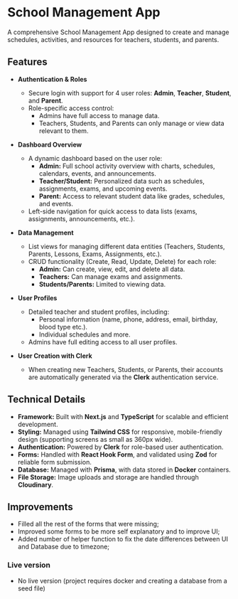 # School Management App

A comprehensive School Management App designed to create and manage schedules, activities, and resources for teachers, students, and parents.

## Features

- **Authentication & Roles**

  - Secure login with support for 4 user roles: **Admin**, **Teacher**, **Student**, and **Parent**.
  - Role-specific access control:
    - Admins have full access to manage data.
    - Teachers, Students, and Parents can only manage or view data relevant to them.

- **Dashboard Overview**

  - A dynamic dashboard based on the user role:
    - **Admin:** Full school activity overview with charts, schedules, calendars, events, and announcements.
    - **Teacher/Student:** Personalized data such as schedules, assignments, exams, and upcoming events.
    - **Parent:** Access to relevant student data like grades, schedules, and events.
  - Left-side navigation for quick access to data lists (exams, assignments, announcements, etc.).

- **Data Management**

  - List views for managing different data entities (Teachers, Students, Parents, Lessons, Exams, Assignments, etc.).
  - CRUD functionality (Create, Read, Update, Delete) for each role:
    - **Admin:** Can create, view, edit, and delete all data.
    - **Teachers:** Can manage exams and assignments.
    - **Students/Parents:** Limited to viewing data.

- **User Profiles**

  - Detailed teacher and student profiles, including:
    - Personal information (name, phone, address, email, birthday, blood type etc.).
    - Individual schedules and more.
  - Admins have full editing access to all user profiles.

- **User Creation with Clerk**
  - When creating new Teachers, Students, or Parents, their accounts are automatically generated via the **Clerk** authentication service.

## Technical Details

- **Framework:** Built with **Next.js** and **TypeScript** for scalable and efficient development.
- **Styling:** Managed using **Tailwind CSS** for responsive, mobile-friendly design (supporting screens as small as 360px wide).
- **Authentication:** Powered by **Clerk** for role-based user authentication.
- **Forms:** Handled with **React Hook Form**, and validated using **Zod** for reliable form submission.
- **Database:** Managed with **Prisma**, with data stored in **Docker** containers.
- **File Storage:** Image uploads and storage are handled through **Cloudinary**.

## Improvements

- Filled all the rest of the forms that were missing;
- Improved some forms to be more self explanatory and to improve UI;
- Added number of helper function to fix the date differences between UI and Database due to timezone;

### Live version

- No live version (project requires docker and creating a database from a seed file)
